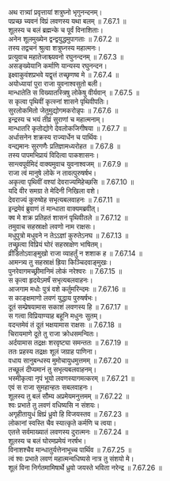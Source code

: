 

  
अथ रात्र्यां प्रवृत्तायां शत्रुघ्नो भृगुनन्दनम्।  
पप्रच्छ च्यवनं विप्रं लवणस्य यथा बलम् ॥ 7.67.1 ॥   
शूलस्य च बलं ब्रह्मन्के च पूर्वं विनाशिताः।  
अनेन शूलमुख्येन द्वन्द्वयुद्धमुपागताः ॥ 7.67.2 ॥   
तस्य तद्वचनं श्रुत्वा शत्रुघ्नस्य महात्मनः।  
प्रत्युवाच महातेजाश्च्यवनो रघुनन्दनम् ॥ 7.67.3 ॥   
असङ्ख्येयानि कर्माणि यान्यस्य रघुनन्दन।  
इक्ष्वाकुवंशप्रभवे यद्वृत्तं तच्छृणष्व मे ॥ 7.67.4 ॥   
अयोध्यायां पुरा राजा युवनाश्वसुतो बली।  
मान्धातेति स विख्यातस्त्रिषु लोकेषु वीर्यवान् ॥ 7.67.5 ॥   
स कृत्वा पृथिवीं कृत्स्नां शासने पृथिवीपतिः।  
सुरलोकमितो जेतुमुद्योगमकरोन्नृपः ॥ 7.67.6 ॥   
इन्द्रस्य च भयं तीव्रं सुराणां च महात्मनाम्।  
मान्धातरि कृतोद्योगे देवलोकजिगीषया ॥ 7.67.7 ॥   
अर्धासनेन शक्रस्य राज्यार्धेन च पार्थिवः।  
वन्द्यमानः सुरगणैः प्रतिज्ञामध्यरोहत ॥ 7.67.8 ॥   
तस्य पापमभिप्रायं विदित्वा पाकशासनः।  
सान्त्वपूर्वमिदं वाक्यमुवाच युवनाश्वजम् ॥ 7.67.9 ॥   
राजा त्वं मानुषे लोके न तावत्पुरुषर्षभ।  
अकृत्वा पृथिवीं वश्यां देवराज्यमिहेच्छसि ॥ 7.67.10 ॥   
यदि वीर समग्रा ते मेदिनी निखिला वशे।  
देवराज्यं कुरुष्वेह सभृत्यबलवाहनः ॥ 7.67.11 ॥   
इन्द्रमेवं ब्रुवाणं तं मान्धाता वाक्यमब्रवीत्।  
क्व मे शक्र प्रतिहतं शासनं पृथिवीतले ॥ 7.67.12 ॥   
तमुवाच सहस्राक्षो लवणो नाम राक्षसः।  
मधुपुत्रो मधुवने न तेऽऽज्ञां कुरुतेऽनघ ॥ 7.67.13 ॥   
तच्छ्रुत्वा विप्रियं घोरं सहस्राक्षेण भाषितम्।  
व्रीडितोऽवाङ्मुखो राजा व्याहर्तुं न शशाक ह ॥ 7.67.14 ॥   
आमन्त्र्य तु सहस्राक्षं ह्रिया किञ्चिदवाङ्मुखः।  
पुनरेवागमच्छ्रीमानिमं लोकं नरेश्वरः ॥ 7.67.15 ॥   
स कृत्वा हृदयेऽमर्षं सभृत्यबलवाहनः।  
आजगाम मधोः पुत्रं वशे कर्तुमरिन्दमः ॥ 7.67.16 ॥   
स काङ्क्षमाणो लवणं युद्धाय पुरुषर्षभः।  
दूतं सम्प्रेषयामास सकाशं लवणस्य हि ॥ 7.67.17 ॥   
स गत्वा विप्रियाण्याह बहूनि मधुनः सुतम्।  
वदन्तमेवं तं दूतं भक्षयामास राक्षसः ॥ 7.67.18 ॥   
चिरायमाणे दूते तु राजा क्रोधसमन्वितः।  
अर्दयामास तद्रक्षः शरवृष्ट्या समन्ततः ॥ 7.67.19 ॥   
ततः प्रहस्य तद्रक्षः शूलं जग्राह पाणिना।  
वधाय सानुबन्धस्य मुमोचायुधमुत्तमम् ॥ 7.67.20 ॥   
तच्छूलं दीप्यमानं तु सभृत्यबलवाहनम्।  
भस्मीकृत्वा नृपं भूयो लवणस्यागमत्करम् ॥ 7.67.21 ॥   
एवं स राजा सुमहान्हतः सबलवाहनः।  
शूलस्य तु बलं सौम्य अप्रमेयमनुत्तमम् ॥ 7.67.22 ॥   
श्वः प्रभाते तु लवणं वधिष्यसि न संशयः।  
अगृहीतायुधं क्षिप्रं ध्रुवो हि विजयस्तव ॥ 7.67.23 ॥   
लोकानां स्वस्ति चैव स्यात्कृते कर्मणि च त्वया।  
एतत्ते सर्वमाख्यातं लवणस्य दुरात्मनः ॥ 7.67.24 ॥   
शूलस्य च बलं घोरमप्रमेयं नरर्षभ।  
विनाशश्चैव मान्धातुर्यत्तेनाभूच्च पार्थिव ॥ 7.67.25 ॥   
त्वं श्वः प्रभाते लवणं महात्मन्वधिष्यसे नात्र तु संशयो मे।  
शूलं विना निर्गतमामिषार्थे ध्रुवो जयस्ते भविता नरेन्द्र ॥ 7.67.26 ॥   
